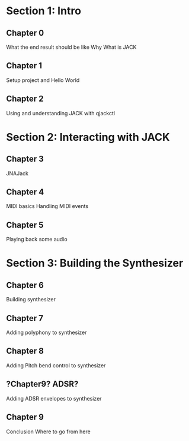 
# Section 1: Intro

## Chapter 0

What the end result should be like
Why
What is JACK

## Chapter 1

Setup project and Hello World

## Chapter 2

Using and understanding JACK with qjackctl

# Section 2: Interacting with JACK

## Chapter 3

JNAJack

## Chapter 4

MIDI basics
Handling MIDI events

## Chapter 5

Playing back some audio

# Section 3: Building the Synthesizer

## Chapter 6

Building synthesizer

## Chapter 7

Adding polyphony to synthesizer

## Chapter 8 

Adding Pitch bend control to synthesizer

## ?Chapter9? ADSR?

Adding ADSR envelopes to synthesizer

## Chapter 9

Conclusion
Where to go from here